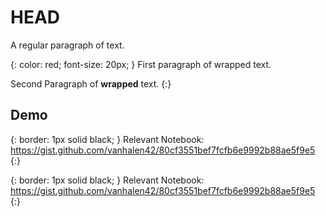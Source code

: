 # HEAD

A regular paragraph of text.

{: color: red; font-size: 20px; }
First paragraph of wrapped text.

Second Paragraph of **wrapped** text.
{:}

## Demo

{: border: 1px solid black; }
Relevant Notebook: https://gist.github.com/vanhalen42/80cf3551bef7fcfb6e9992b88ae5f9e5
{:}

{: border: 1px solid black; }
Relevant Notebook: https://gist.github.com/vanhalen42/80cf3551bef7fcfb6e9992b88ae5f9e5
{:}
